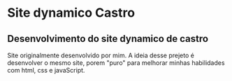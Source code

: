 #  Site dynamico Castro
## Desenvolvimento do site dynamico de castro 
Site originalmente desenvolvido por mim. 
A ideia desse prejeto é desenvolver o mesmo site, porem "puro" para melhorar minhas habilidades com html, css e javaScript.
